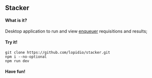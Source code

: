 ## Stacker

#### What is it?
Desktop application to run and view [enqueuer](http://github.com/lopidio/enqueuer) requisitions and results;

#### Try it!
    git clone https://github.com/lopidio/stacker.git
    npm i --no-optional
    npm run dev

#### Have fun!
